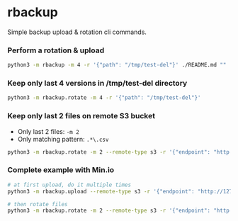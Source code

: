 rbackup
=======

Simple backup upload & rotation cli commands.

### Perform a rotation & upload

```bash
python3 -m rbackup -m 4 -r '{"path": "/tmp/test-del"}' ./README.md ""
```


### Keep only last 4 versions in /tmp/test-del directory

```bash
python3 -m rbackup.rotate -m 4 -r '{"path": "/tmp/test-del"}'
```

### Keep only last 2 files on remote S3 bucket

- Only last 2 files: `-m 2`
- Only matching pattern: `.*\.csv`

```bash
python3 -m rbackup.rotate -m 2 --remote-type s3 -r '{"endpoint": "http://127.0.0.1:9000", "access_key_id": "anarchism", "secret_key_id": "anarchism", "bucket_name": "test", "base_dir": "backups"}' -p '.*\.csv'
```

### Complete example with Min.io

```bash
# at first upload, do it multiple times
python3 -m rbackup.upload --remote-type s3 -r '{"endpoint": "http://127.0.0.1:9000", "access_key_id": "anarchism", "secret_key_id": "anarchism", "bucket_name": "test", "base_dir": "backups"}' ./README.md ""

# then rotate files
python3 -m rbackup.rotate -m 2 --remote-type s3 -r '{"endpoint": "http://127.0.0.1:9000", "access_key_id": "anarchism", "secret_key_id": "anarchism", "bucket_name": "test", "base_dir": "backups"}' -p 'backup-(.*)
```
